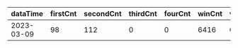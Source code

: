 |dataTime|firstCnt|secondCnt|thirdCnt|fourCnt|winCnt|vrate|wrate|
|-|-|-|-|-|-|-|-|
|2023-03-09|98|112|0|0|6416|0%|0%|